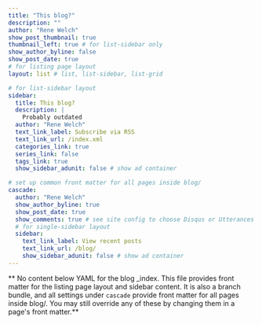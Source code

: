 ```yaml
---
title: "This blog?"
description: ""
author: "Rene Welch"
show_post_thumbnail: true
thumbnail_left: true # for list-sidebar only
show_author_byline: false
show_post_date: true
# for listing page layout
layout: list # list, list-sidebar, list-grid

# for list-sidebar layout
sidebar: 
  title: This blog?
  description: |
    Probably outdated
  author: "Rene Welch"
  text_link_label: Subscribe via RSS
  text_link_url: /index.xml
  categories_link: true
  series_link: false
  tags_link: true
  show_sidebar_adunit: false # show ad container

# set up common front matter for all pages inside blog/
cascade:
  author: "Rene Welch"
  show_author_byline: true
  show_post_date: true
  show_comments: true # see site config to choose Disqus or Utterances
  # for single-sidebar layout
  sidebar:
    text_link_label: View recent posts
    text_link_url: /blog/
    show_sidebar_adunit: false # show ad container
---
```


** No content below YAML for the blog _index. This file provides front matter for the listing page layout and sidebar content. It is also a branch bundle, and all settings under `cascade` provide front matter for all pages inside blog/. You may still override any of these by changing them in a page's front matter.**
